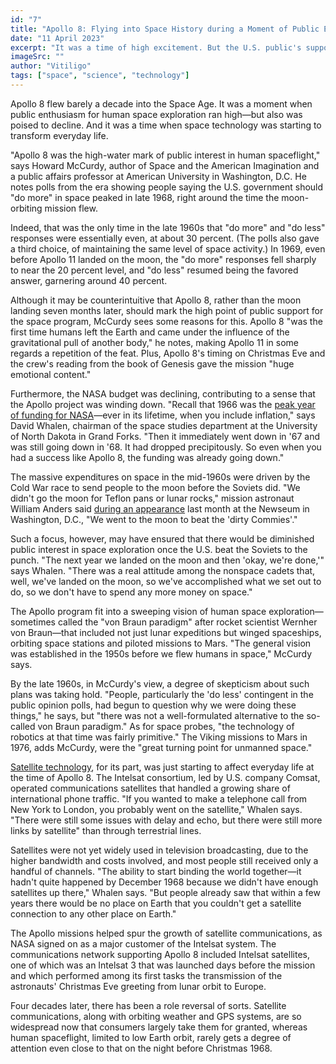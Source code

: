 ```yaml
---
id: "7"
title: "Apollo 8: Flying into Space History during a Moment of Public Enthusiasm"
date: "11 April 2023"
excerpt: "It was a time of high excitement. But the U.S. public's support of manned space exploration was already ebbing"
imageSrc: ""
author: "Vitiligo"
tags: ["space", "science", "technology"]
---
```


Apollo 8 flew barely a decade into the Space Age. It was a moment when public enthusiasm for human space exploration ran high—but also was poised to decline. And it was a time when space technology was starting to transform everyday life.

"Apollo 8 was the high-water mark of public interest in human spaceflight," says Howard McCurdy, author of Space and the American Imagination and a public affairs professor at American University in Washington, D.C. He notes polls from the era showing people saying the U.S. government should "do more" in space peaked in late 1968, right around  the time the moon-orbiting mission flew.

Indeed, that was the only time in the late 1960s that "do more" and "do less" responses were essentially even, at about 30 percent. (The polls also gave a third choice, of maintaining the same level of space activity.) In 1969, even before Apollo 11 landed on the moon, the "do more" responses fell sharply to near the 20 percent level, and "do less" resumed being the favored answer, garnering around 40 percent.

Although it may be counterintuitive that Apollo 8, rather than the moon landing seven months later, should mark the high point of public support for the space program, McCurdy sees some reasons for this. Apollo 8 "was the first time humans left the Earth and came under the influence of the gravitational pull of another body," he notes, making Apollo 11 in some regards a repetition of the feat. Plus, Apollo 8's timing on Christmas Eve and the crew's reading from the book of Genesis gave the mission "huge emotional content."

Furthermore, the NASA budget was declining, contributing to a sense that the Apollo project was winding down. "Recall that 1966 was the [peak year of funding for NASA](http://history.nasa.gov/SP-4221/p185.htm)—ever in its lifetime, when you include inflation," says David Whalen, chairman of the space studies department at the University of North Dakota in Grand Forks. "Then it immediately went down in '67 and was still going down in '68. It had dropped precipitously. So even when you had a success like Apollo 8, the funding was already going down."

The massive expenditures on space in the mid-1960s were driven by the Cold War race to send people to the moon before the Soviets did. "We didn't go the moon for Teflon pans or lunar rocks," mission astronaut William Anders said [during an appearance](http://www.newseum.org/events_edu/event_archive/reporting.aspx?item=NASA081113&style=d) last month at the Newseum in Washington, D.C., "We went to the moon to beat the 'dirty Commies'."

Such a focus, however, may have ensured that there would be diminished public interest in space exploration once the U.S. beat the Soviets to the punch. "The next year we landed on the moon and then 'okay, we're done,'" says Whalen. "There was a real attitude among the nonspace cadets that, well, we've landed on the moon, so we've accomplished what we set out to do, so we don't have to spend any more money on space."

The Apollo program fit into a sweeping vision of human space exploration—sometimes called the "von Braun paradigm" after rocket scientist Wernher von Braun—that included not just lunar expeditions but winged spaceships, orbiting space stations and piloted missions to Mars. "The general vision was established in the 1950s before we flew humans in space," McCurdy says.

By the late 1960s, in McCurdy's view, a degree of skepticism about such plans was taking hold. "People, particularly the 'do less' contingent in the public opinion polls, had begun to question why we were doing these things," he says, but "there was not a well-formulated alternative to the so-called von Braun paradigm." As for space probes, "the technology of robotics at that time was fairly primitive." The Viking missions to Mars in 1976, adds McCurdy, were the "great turning point for unmanned space."

[Satellite technology](http://www.hq.nasa.gov/office/pao/History/satcomhistory.html), for its part, was just starting to affect everyday life at the time of Apollo 8. The Intelsat consortium, led by U.S. company Comsat, operated communications satellites that handled a growing share of international phone traffic. "If you wanted to make a telephone call from New York to London, you probably went on the satellite," Whalen says. "There were still some issues with delay and echo, but there were still more links by satellite" than through terrestrial lines.

Satellites were not yet widely used in television broadcasting, due to the higher bandwidth and costs involved, and most people still received only a handful of channels. "The ability to start binding the world together—it hadn't quite happened by December 1968 because we didn't have enough satellites up there," Whalen says. "But people already saw that within a few years there would be no place on Earth that you couldn't get a satellite connection to any other place on Earth."

The Apollo missions helped spur the growth of satellite communications, as NASA signed on as a major customer of the Intelsat system. The communications network supporting Apollo 8 included Intelsat satellites, one of which was an Intelsat 3 that was launched days before the mission and which performed among its first tasks the transmission of the astronauts' Christmas Eve greeting from lunar orbit to Europe.

Four decades later, there has been a role reversal of sorts. Satellite communications, along with orbiting weather and GPS systems, are so widespread now that consumers largely take them for granted, whereas human spaceflight, limited to low Earth orbit, rarely gets a degree of attention even close to that on the night before Christmas 1968.
